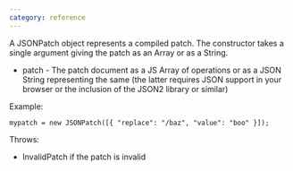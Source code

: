 ```yaml
---
category: reference
---
```


A JSONPatch object represents a compiled patch. The constructor takes a single argument giving the patch as an Array or as a String.

   * patch - The patch document as a JS Array of operations or as a JSON String representing the same (the latter requires JSON support in your browser or the inclusion of the JSON2 library or similar)

Example:

    mypatch = new JSONPatch([{ "replace": "/baz", "value": "boo" }]);


Throws:

   * InvalidPatch if the patch is invalid
